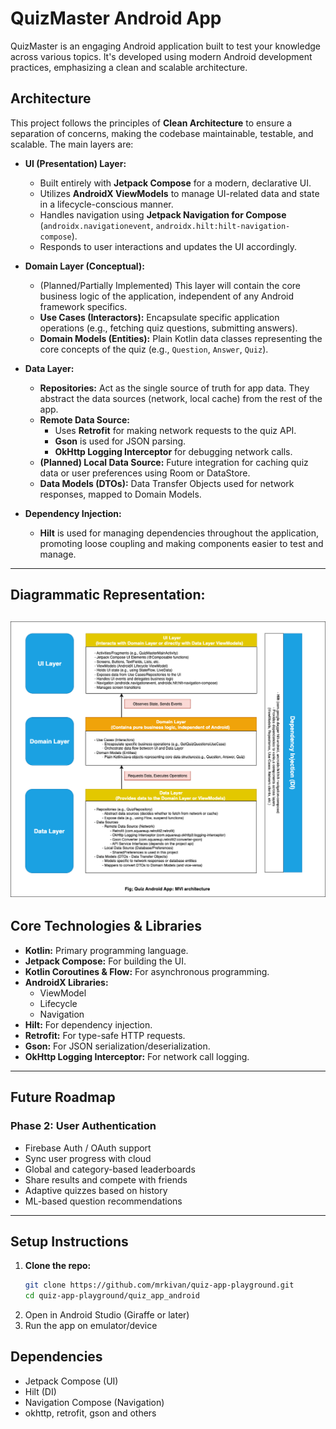 # QuizMaster Android App

QuizMaster is an engaging Android application built to test your knowledge across various topics. It's developed using modern Android development practices, emphasizing a clean and scalable architecture.

## Architecture

This project follows the principles of **Clean Architecture** to ensure a separation of concerns, making the codebase maintainable, testable, and scalable. The main layers are:

*   **UI (Presentation) Layer:**
    *   Built entirely with **Jetpack Compose** for a modern, declarative UI.
    *   Utilizes **AndroidX ViewModels** to manage UI-related data and state in a lifecycle-conscious manner.
    *   Handles navigation using **Jetpack Navigation for Compose** (`androidx.navigationevent`, `androidx.hilt:hilt-navigation-compose`).
    *   Responds to user interactions and updates the UI accordingly.

*   **Domain Layer (Conceptual):**
    *   (Planned/Partially Implemented) This layer will contain the core business logic of the application, independent of any Android framework specifics.
    *   **Use Cases (Interactors):** Encapsulate specific application operations (e.g., fetching quiz questions, submitting answers).
    *   **Domain Models (Entities):** Plain Kotlin data classes representing the core concepts of the quiz (e.g., `Question`, `Answer`, `Quiz`).

*   **Data Layer:**
    *   **Repositories:** Act as the single source of truth for app data. They abstract the data sources (network, local cache) from the rest of the app.
    *   **Remote Data Source:**
        *   Uses **Retrofit** for making network requests to the quiz API.
        *   **Gson** is used for JSON parsing.
        *   **OkHttp Logging Interceptor** for debugging network calls.
    *   **(Planned) Local Data Source:** Future integration for caching quiz data or user preferences using Room or DataStore.
    *   **Data Models (DTOs):** Data Transfer Objects used for network responses, mapped to Domain Models.

*   **Dependency Injection:**
    *   **Hilt** is used for managing dependencies throughout the application, promoting loose coupling and making components easier to test and manage.
---

## Diagrammatic Representation:
![Quiz App Architecture](quiz_app_mvi.png)
---

## Core Technologies & Libraries

*   **Kotlin:** Primary programming language.
*   **Jetpack Compose:** For building the UI.
*   **Kotlin Coroutines & Flow:** For asynchronous programming.
*   **AndroidX Libraries:**
    *   ViewModel
    *   Lifecycle
    *   Navigation
*   **Hilt:** For dependency injection.
*   **Retrofit:** For type-safe HTTP requests.
*   **Gson:** For JSON serialization/deserialization.
*   **OkHttp Logging Interceptor:** For network call logging.
---

## Future Roadmap

### Phase 2: User Authentication
- Firebase Auth / OAuth support
- Sync user progress with cloud
- Global and category-based leaderboards
- Share results and compete with friends
- Adaptive quizzes based on history
- ML-based question recommendations

---

## Setup Instructions
1. **Clone the repo:**
   ```bash
   git clone https://github.com/mrkivan/quiz-app-playground.git
   cd quiz-app-playground/quiz_app_android
   ```
2. Open in Android Studio (Giraffe or later)
3. Run the app on emulator/device

## Dependencies

- Jetpack Compose (UI)
- Hilt (DI)
- Navigation Compose (Navigation)
- okhttp, retrofit, gson and others
